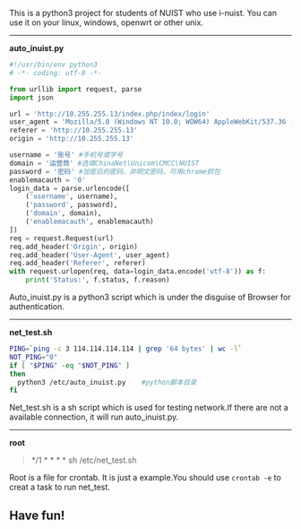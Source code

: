 ﻿This is a python3 project for students of NUIST who use i-nuist.
You can use it on your linux, windows, openwrt or other unix.


----------
**auto_inuist.py**
```python
#!/usr/bin/env python3
# -*- coding: utf-8 -*-

from urllib import request, parse
import json

url = 'http://10.255.255.13/index.php/index/login'
user_agent = 'Mozilla/5.0 (Windows NT 10.0; WOW64) AppleWebKit/537.36 (KHTML, like Gecko) Chrome/56.0.2924.87 Safari/537.36'
referer = 'http://10.255.255.13'
origin = 'http://10.255.255.13'

username = '账号' #手机号或学号
domain = '运营商' #选填ChinaNet\Unicom\CMCC\NUIST
password = '密码' #加密后的密码，非明文密码，可用chrome抓包
enablemacauth = '0'
login_data = parse.urlencode([
    ('username', username),
    ('password', password),
    ('domain', domain),
    ('enablemacauth', enablemacauth)
])
req = request.Request(url)
req.add_header('Origin', origin)
req.add_header('User-Agent', user_agent)
req.add_header('Referer', referer)
with request.urlopen(req, data=login_data.encode('utf-8')) as f:
    print('Status:', f.status, f.reason)
```
Auto_inuist.py is a python3 script which is under the disguise of Browser for authentication.

----------
**net_test.sh**
```sh
PING=`ping -c 3 114.114.114.114 | grep '64 bytes' | wc -l`
NOT_PING="0"
if [ "$PING" -eq "$NOT_PING" ]
then
  python3 /etc/auto_inuist.py    #python脚本目录
fi
```
Net_test.sh is a sh script which is used for testing network.If there are not a available connection, it will run auto_inuist.py.


----------
**root**
>*/1 * * * * sh /etc/net_test.sh

Root is a file for crontab. It is just a example.You should use `crontab -e` to creat a task to run net_test.

## Have fun!
